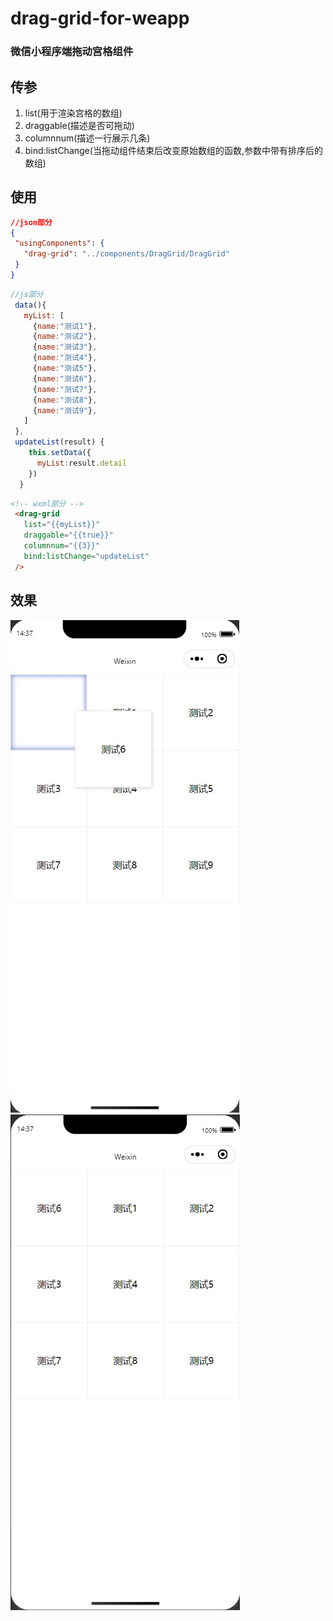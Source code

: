 # drag-grid-for-weapp
### 微信小程序端拖动宫格组件

## 传参
1. list(用于渲染宫格的数组)
2. draggable(描述是否可拖动)
3. columnnum(描述一行展示几条)
4. bind:listChange(当拖动组件结束后改变原始数组的函数,参数中带有排序后的数组)

 ## 使用
 ```json
 //json部分
 {
  "usingComponents": {
    "drag-grid": "../components/DragGrid/DragGrid"
  }
}
 ```
 ```javascript
 //js部分
  data(){
    myList: [
      {name:"测试1"},
      {name:"测试2"},
      {name:"测试3"},
      {name:"测试4"},
      {name:"测试5"},
      {name:"测试6"},
      {name:"测试7"},
      {name:"测试8"},
      {name:"测试9"},
    ] 
  },
  updateList(result) {
     this.setData({
       myList:result.detail
     })
   }
 ```
 ```html
 <!-- wxml部分 -->
  <drag-grid
    list="{{myList}}"
    draggable="{{true}}"
    columnnum="{{3}}"
    bind:listChange="updateList"
  />
 ```

 ## 效果
 <img src="./imgs/image01.jpeg"/>
 <img src="./imgs/image02.jpeg"/>
 

